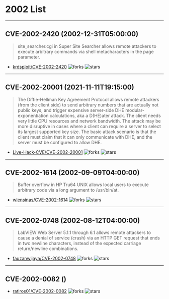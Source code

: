 # 2002 List

---
## CVE-2002-2420 (2002-12-31T05:00:00)
> site_searcher.cgi in Super Site Searcher allows remote attackers to execute arbitrary commands via shell metacharacters in the page parameter.
- [krdsploit/CVE-2002-2420](https://github.com/krdsploit/CVE-2002-2420)	<img alt="forks" src="https://img.shields.io/github/forks/krdsploit/CVE-2002-2420">	<img alt="stars" src="https://img.shields.io/github/stars/krdsploit/CVE-2002-2420">

---
## CVE-2002-20001 (2021-11-11T19:15:00)
> The Diffie-Hellman Key Agreement Protocol allows remote attackers (from the client side) to send arbitrary numbers that are actually not public keys, and trigger expensive server-side DHE modular-exponentiation calculations, aka a D(HE)ater attack. The client needs very little CPU resources and network bandwidth. The attack may be more disruptive in cases where a client can require a server to select its largest supported key size. The basic attack scenario is that the client must claim that it can only communicate with DHE, and the server must be configured to allow DHE.
- [Live-Hack-CVE/CVE-2002-20001](https://github.com/Live-Hack-CVE/CVE-2002-20001)	<img alt="forks" src="https://img.shields.io/github/forks/Live-Hack-CVE/CVE-2002-20001">	<img alt="stars" src="https://img.shields.io/github/stars/Live-Hack-CVE/CVE-2002-20001">

---
## CVE-2002-1614 (2002-09-09T04:00:00)
> Buffer overflow in HP Tru64 UNIX allows local users to execute arbitrary code via a long argument to /usr/bin/at.
- [wlensinas/CVE-2002-1614](https://github.com/wlensinas/CVE-2002-1614)	<img alt="forks" src="https://img.shields.io/github/forks/wlensinas/CVE-2002-1614">	<img alt="stars" src="https://img.shields.io/github/stars/wlensinas/CVE-2002-1614">

---
## CVE-2002-0748 (2002-08-12T04:00:00)
> LabVIEW Web Server 5.1.1 through 6.1 allows remote attackers to cause a denial of service (crash) via an HTTP GET request that ends in two newline characters, instead of the expected carriage return/newline combinations.
- [fauzanwijaya/CVE-2002-0748](https://github.com/fauzanwijaya/CVE-2002-0748)	<img alt="forks" src="https://img.shields.io/github/forks/fauzanwijaya/CVE-2002-0748">	<img alt="stars" src="https://img.shields.io/github/stars/fauzanwijaya/CVE-2002-0748">

---
## CVE-2002-0082 ()
> 
- [ratiros01/CVE-2002-0082](https://github.com/ratiros01/CVE-2002-0082)	<img alt="forks" src="https://img.shields.io/github/forks/ratiros01/CVE-2002-0082">	<img alt="stars" src="https://img.shields.io/github/stars/ratiros01/CVE-2002-0082">
